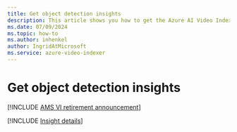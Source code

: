 ```yaml
---
title: Get object detection insights
description: This article shows you how to get the Azure AI Video Indexer object detection insights.
ms.date: 07/09/2024
ms.topic: how-to
ms.author: inhenkel
author: IngridAtMicrosoft
ms.service: azure-video-indexer
---
```


# Get object detection insights

[!INCLUDE [AMS VI retirement announcement](./includes/important-ams-retirement-avi-announcement.md)]

[!INCLUDE [Insight details](./includes/object-detection.md)]
